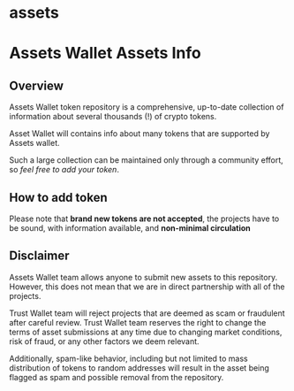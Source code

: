 # assets
# Assets Wallet Assets Info


## Overview

Assets Wallet token repository is a comprehensive, up-to-date collection of information about several thousands (!) of crypto tokens.

Asset Wallet will contains info about many tokens that are supported by Assets wallet.

Such a large collection can be maintained only through a community effort, so _feel free to add your token_.

## How to add token

Please note that __brand new tokens are not accepted__,
the projects have to be sound, with information available, and __non-minimal circulation__

## Disclaimer

Assets Wallet team allows anyone to submit new assets to this repository. However, this does not mean that we are in direct partnership with all of the projects.

Trust Wallet team will reject projects that are deemed as scam or fraudulent after careful review.
Trust Wallet team reserves the right to change the terms of asset submissions at any time due to changing market conditions, risk of fraud, or any other factors we deem relevant.

Additionally, spam-like behavior, including but not limited to mass distribution of tokens to random addresses will result in the asset being flagged as spam and possible removal from the repository.
